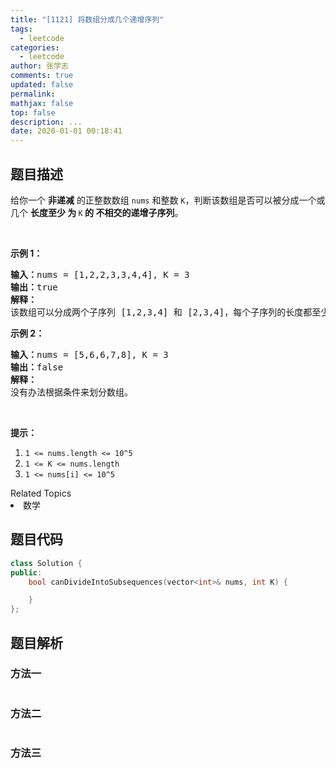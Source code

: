 ```yaml
---
title: "[1121] 将数组分成几个递增序列"
tags:
  - leetcode
categories:
  - leetcode
author: 张学志
comments: true
updated: false
permalink:
mathjax: false
top: false
description: ...
date: 2020-01-01 00:18:41
---
```


## 题目描述

<p>给你一个 <strong>非递减</strong> 的正整数数组&nbsp;<code>nums</code>&nbsp;和整数&nbsp;<code>K</code>，判断该数组是否可以被分成一个或几个&nbsp;<strong>长度至少&nbsp;为 </strong><code>K</code><strong> 的 不相交的递增子序列</strong>。</p>

<p>&nbsp;</p>

<p><strong>示例 1：</strong></p>

<pre><strong>输入：</strong>nums = [1,2,2,3,3,4,4], K = 3
<strong>输出：</strong>true
<strong>解释：</strong>
该数组可以分成两个子序列 [1,2,3,4] 和 [2,3,4]，每个子序列的长度都至少是 3。
</pre>

<p><strong>示例 2：</strong></p>

<pre><strong>输入：</strong>nums = [5,6,6,7,8], K = 3
<strong>输出：</strong>false
<strong>解释：</strong>
没有办法根据条件来划分数组。
</pre>

<p>&nbsp;</p>

<p><strong>提示：</strong></p>

<ol>
	<li><code>1 &lt;= nums.length&nbsp;&lt;= 10^5</code></li>
	<li><code>1 &lt;= K &lt;= nums.length</code></li>
	<li><code>1 &lt;= nums[i] &lt;= 10^5</code></li>
</ol>
<div><div>Related Topics</div><div><li>数学</li></div></div>

## 题目代码

```cpp
class Solution {
public:
    bool canDivideIntoSubsequences(vector<int>& nums, int K) {

    }
};
```

## 题目解析

### 方法一

```cpp

```

### 方法二

```cpp

```

### 方法三

```cpp

```

